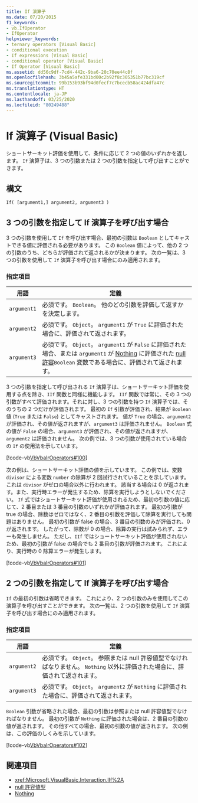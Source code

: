 ```yaml
---
title: If 演算子
ms.date: 07/20/2015
f1_keywords:
- vb.IfOperator
- IfOperator
helpviewer_keywords:
- ternary operators [Visual Basic]
- conditional execution
- If expressions [Visual Basic]
- conditional operator [Visual Basic]
- If Operator [Visual Basic]
ms.assetid: dd56c9df-7cd4-442c-9ba6-20c70ee44c8f
ms.openlocfilehash: 3b45a5afe331bd00c2b92f8c305351b77bc319cf
ms.sourcegitcommit: 99b153b93bf94d0fecf7c7bcecb58ac424dfa47c
ms.translationtype: HT
ms.contentlocale: ja-JP
ms.lasthandoff: 03/25/2020
ms.locfileid: "80249488"
---
```

# <a name="if-operator-visual-basic"></a>If 演算子 (Visual Basic)

ショートサーキット評価を使用して、条件に応じて 2 つの値のいずれかを返します。 `If` 演算子は、3 つの引数または 2 つの引数を指定して呼び出すことができます。

## <a name="syntax"></a>構文

```vb
If( [argument1,] argument2, argument3 )
```

## <a name="if-operator-called-with-three-arguments"></a>3 つの引数を指定して If 演算子を呼び出す場合

3 つの引数を使用して `If` を呼び出す場合、最初の引数は `Boolean` としてキャストできる値に評価される必要があります。 この `Boolean` 値によって、他の 2 つの引数のうち、どちらが評価されて返されるかが決まります。 次の一覧は、3 つの引数を使用して `If` 演算子を呼び出す場合にのみ適用されます。

### <a name="parts"></a>指定項目

|用語|定義|
|---|---|
|`argument1`|必須です。 `Boolean`。 他のどの引数を評価して返すかを決定します。|
|`argument2`|必須です。 `Object`。 `argument1` が `True` に評価された場合に、評価されて返されます。|
|`argument3`|必須です。 `Object`。 `argument1` が `False` に評価された場合、または `argument1` が [Nothing](../../../visual-basic/language-reference/nothing.md) に評価された [null 許容](../../../visual-basic/programming-guide/language-features/data-types/nullable-value-types.md)`Boolean` 変数である場合に、評価されて返されます。|

3 つの引数を指定して呼び出される `If` 演算子は、ショートサーキット評価を使用する点を除き、`IIf` 関数と同様に機能します。 `IIf` 関数では常に、その 3 つの引数がすべて評価されます。それに対し、3 つの引数を持つ `If` 演算子では、そのうちの 2 つだけが評価されます。 最初の `If` 引数が評価され、結果が `Boolean` 値 (`True` または `False`) としてキャストされます。 値が `True` の場合、`argument2` が評価され、その値が返されますが、`argument3` は評価されません。 `Boolean` 式の値が `False` の場合、`argument3` が評価され、その値が返されますが、`argument2` は評価されません。 次の例では、3 つの引数が使用されている場合の `If` の使用法を示しています。

[!code-vb[VbVbalrOperators#100](~/samples/snippets/visualbasic/VS_Snippets_VBCSharp/VbVbalrOperators/VB/Class4.vb#100)]

次の例は、ショートサーキット評価の値を示しています。 この例では、変数 `divisor` による変数 `number` の除算が 2 回試行されていることを示しています。これは `divisor` がゼロの場合以外に行われます。 該当する場合は 0 が返されます。また、実行時エラーが発生するため、除算を実行しようとしないでください。 `If` 式ではショートサーキット評価が使用されるため、最初の引数の値に応じて、2 番目または 3 番目の引数のいずれかが評価されます。 最初の引数が true の場合、除数はゼロではなく、2 番目の引数を評価して除算を実行しても問題はありません。 最初の引数が false の場合、3 番目の引数のみが評価され、0 が返されます。 したがって、除数が 0 の場合、除算の実行は試みられず、エラーも発生しません。 ただし、`IIf` ではショートサーキット評価が使用されないため、最初の引数が false の場合でも 2 番目の引数が評価されます。 これにより、実行時の 0 除算エラーが発生します。

[!code-vb[VbVbalrOperators#101](~/samples/snippets/visualbasic/VS_Snippets_VBCSharp/VbVbalrOperators/VB/Class4.vb#101)]

## <a name="if-operator-called-with-two-arguments"></a>2 つの引数を指定して If 演算子を呼び出す場合

`If` の最初の引数は省略できます。 これにより、2 つの引数のみを使用してこの演算子を呼び出すことができます。 次の一覧は、2 つの引数を使用して `If` 演算子を呼び出す場合にのみ適用されます。

### <a name="parts"></a>指定項目

|用語|定義|
|---|---|
|`argument2`|必須です。 `Object`。 参照または null 許容値型でなければなりません。 `Nothing` 以外に評価された場合に、評価されて返されます。|
|`argument3`|必須です。 `Object`。 `argument2` が `Nothing` に評価された場合に、評価されて返されます。|

`Boolean` 引数が省略された場合、最初の引数は参照または null 許容値型でなければなりません。 最初の引数が `Nothing` に評価された場合は、2 番目の引数の値が返されます。 その他すべての場合、最初の引数の値が返されます。 次の例は、この評価のしくみを示しています。

[!code-vb[VbVbalrOperators#102](~/samples/snippets/visualbasic/VS_Snippets_VBCSharp/VbVbalrOperators/VB/Class4.vb#102)]

## <a name="see-also"></a>関連項目

- <xref:Microsoft.VisualBasic.Interaction.IIf%2A>
- [null 許容値型](../../programming-guide/language-features/data-types/nullable-value-types.md)
- [Nothing](../nothing.md)
